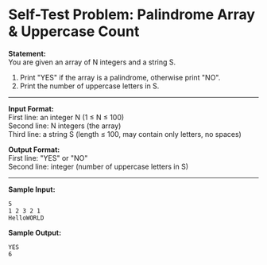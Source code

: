 # Self-Test Problem: Palindrome Array & Uppercase Count

**Statement:**  
You are given an array of N integers and a string S.  
1. Print "YES" if the array is a palindrome, otherwise print "NO".
2. Print the number of uppercase letters in S.

---

**Input Format:**  
First line: an integer N (1 ≤ N ≤ 100)  
Second line: N integers (the array)  
Third line: a string S (length ≤ 100, may contain only letters, no spaces)

**Output Format:**  
First line: "YES" or "NO"  
Second line: integer (number of uppercase letters in S)

---

**Sample Input:**
```
5
1 2 3 2 1
HelloWORLD
```

**Sample Output:**
```
YES
6
```